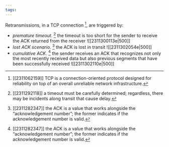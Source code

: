 ```yaml
---
tags:
---
```

Retransmissions, in a TCP connection [^1], are triggered by:
- *premature timeout*. [^2] the timeout is too short for the sender to receive the ACK returned from the receiver ![[2311300113e|500]]
- *lost ACK scenario*. [^3] the ACK is lost in transit ![[2311302054e|500]] 
- *cumulative ACK*. [^3] the sender receives an ACK that recognizes not only the most recently received data but also previous segments that have been successfully received ![[2311302110e|500]]

[^1]: [[2311062159]] TCP is a connection-oriented protocol designed for reliability on top of an overall unreliable network infrastructure.
[^2]: [[2311292118]] a timeout must be carefully determined; regardless, there may be incidents along transit that cause delay.
[^3]: [[2311282347]] the ACK is a value that works alongside the “acknowledgement number”; the former indicates if the acknowledgement number is valid.
